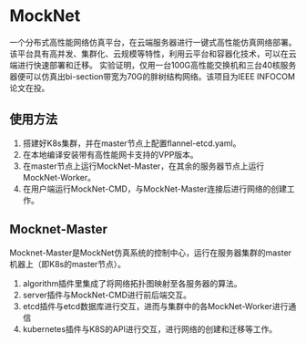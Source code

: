 # MockNet
一个分布式高性能网络仿真平台，在云端服务器进行一键式高性能仿真网络部署。该平台具有高并发、集群化、云规模等特性，利用云平台和容器化技术，可以在云端进行快速部署和迁移。 实验证明，仅用一台100G高性能交换机和三台40核服务器便可以仿真出bi-section带宽为70G的胖树结构网络。该项目为IEEE INFOCOM论文在投。

## 使用方法
1. 搭建好K8s集群，并在master节点上配置flannel-etcd.yaml。
2. 在本地编译安装带有高性能网卡支持的VPP版本。
3. 在master节点上运行MockNet-Master，在其余的服务器节点上运行MockNet-Worker。
4. 在用户端运行MockNet-CMD，与MockNet-Master连接后进行网络的创建工作。

## Mocknet-Master
Mocknet-Master是MockNet仿真系统的控制中心，运行在服务器集群的master机器上（即K8s的master节点）。
1. algorithm插件里集成了将网络拓扑图映射至各服务器的算法。
2. server插件与MockNet-CMD进行前后端交互。
3. etcd插件与etcd数据库进行交互，进而与集群中的各MockNet-Worker进行通信
4. kubernetes插件与K8S的API进行交互，进行网络的创建和迁移等工作。
